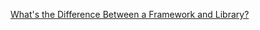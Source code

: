 
[What's the Difference Between a Framework and Library?](https://www.freecodecamp.org/news/frameworks-vs-libraries)
